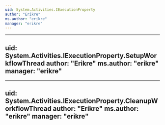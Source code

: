 ```yaml
---
uid: System.Activities.IExecutionProperty
author: "Erikre"
ms.author: "erikre"
manager: "erikre"
---
```


---
uid: System.Activities.IExecutionProperty.SetupWorkflowThread
author: "Erikre"
ms.author: "erikre"
manager: "erikre"
---

---
uid: System.Activities.IExecutionProperty.CleanupWorkflowThread
author: "Erikre"
ms.author: "erikre"
manager: "erikre"
---
